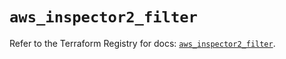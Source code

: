 # `aws_inspector2_filter`

Refer to the Terraform Registry for docs: [`aws_inspector2_filter`](https://registry.terraform.io/providers/hashicorp/aws/6.14.0/docs/resources/inspector2_filter).
